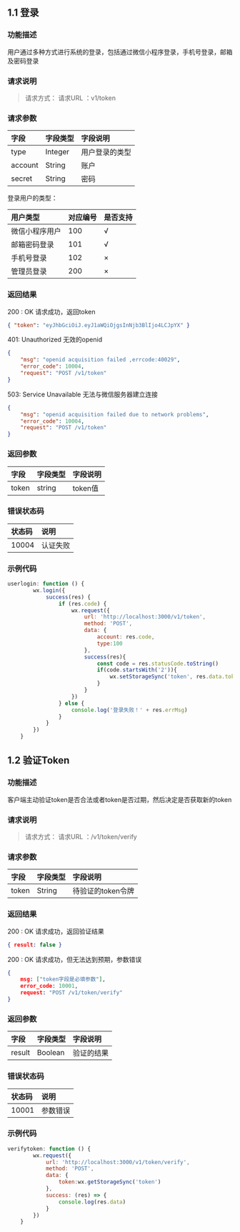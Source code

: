## 1.1 登录

### 功能描述

用户通过多种方式进行系统的登录，包括通过微信小程序登录，手机号登录，邮箱及密码登录

### 请求说明
<!-- <request-title title="获取Token" http_methods="POST"></request-title> -->

> 请求方式：<request-method http_methods="POST"/> 请求URL ：v1/token

### 请求参数

| 字段 | 字段类型 | 字段说明 |
| :--- | :--- | :--- |
| type | Integer | 用户登录的类型 |
| account | String | 账户 |
| secret | String | 密码 |

登录用户的类型：

| 用户类型       | 对应编号 | 是否支持 |
| :------------- | :------- | :------- |
| 微信小程序用户 | 100      | √        |
| 邮箱密码登录   | 101      | √        |
| 手机号登录     | 102      | ×        |
| 管理员登录     | 200      | ×        |

### 返回结果

200 : OK  请求成功，返回token

```json
{ "token": "eyJhbGciOiJ.eyJ1aWQiOjgsInNjb3BlIjo4LCJpYX" }
```

401: Unauthorized 无效的openid

```json
{
    "msg": "openid acquisition failed ,errcode:40029",
    "error_code": 10004,
    "request": "POST /v1/token"
}
```

503: Service Unavailable 无法与微信服务器建立连接

```json
{
    "msg": "openid acquisition failed due to network problems",
    "error_code": 10004,
    "request": "POST /v1/token"
}
```

### 返回参数

| 字段 | 字段类型 | 字段说明 |
| :--- | :--- | :--- |
| token | string | token值 |

### 错误状态码

| 状态码 | 说明 |
| :--- | :--- |
| 10004 | 认证失败 |

### 示例代码

```javascript
userlogin: function () {
        wx.login({
            success(res) {
                if (res.code) {
                    wx.request({
                        url: 'http://localhost:3000/v1/token',
                        method: 'POST',
                        data: {
                            account: res.code,
                            type:100
                        },
                        success(res){
                            const code = res.statusCode.toString()
                            if(code.startsWith('2')){
                                wx.setStorageSync('token', res.data.token)
                            }
                        }
                    })
                } else {
                    console.log('登录失败！' + res.errMsg)
                }
            }
        })
    }
```



## 1.2 验证Token

### 功能描述

客户端主动验证token是否合法或者token是否过期，然后决定是否获取新的token

### 请求说明

> 请求方式：<request-method http_methods="POST"/>  请求URL ：/v1/token/verify

### 请求参数

| 字段  | 字段类型 | 字段说明          |
| :---- | :------- | :---------------- |
| token | String   | 待验证的token令牌 |

### 返回结果

200 : OK  请求成功，返回验证结果

```json
{ result: false }
```

200 : OK 请求成功，但无法达到预期，参数错误

```json
{
    msg: ["token字段是必填参数"],
    error_code: 10001,
    request: "POST /v1/token/verify"
}
```

### 返回参数

| 字段   | 字段类型 | 字段说明   |
| :----- | :------- | :--------- |
| result | Boolean  | 验证的结果 |

### 错误状态码

| 状态码 | 说明     |
| :----- | :------- |
| 10001  | 参数错误 |

### 示例代码

```javascript
verifytoken: function () {
        wx.request({
            url: 'http://localhost:3000/v1/token/verify',
            method: 'POST',
            data: {
                token:wx.getStorageSync('token')
            },
            success: (res) => {
                console.log(res.data)
            }
        })
    }
```

